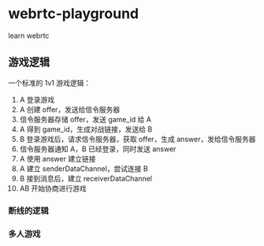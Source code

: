 # webrtc-playground

learn webrtc

游戏逻辑
--------

一个标准的 1v1 游戏逻辑：

1. A 登录游戏
2. A 创建 offer，发送给信令服务器
3. 信令服务器存储 offer，发送 game_id 给 A
4. A 得到 game_id，生成对战链接，发送给 B
5. B 登录游戏后，请求信令服务器，获取 offer，生成 answer，发给信令服务器
6. 信令服务器通知 A，B 已经登录，同时发送 answer
7. A 使用 answer 建立链接
8. A 建立 senderDataChannel，尝试连接 B
9. B 接到消息后，建立 receiverDataChannel
10. AB 开始协商进行游戏

### 断线的逻辑

### 多人游戏
